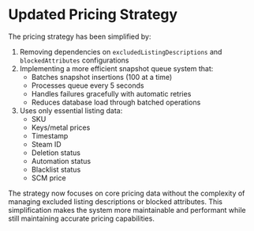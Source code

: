 # Updated Pricing Strategy

The pricing strategy has been simplified by:

1. Removing dependencies on `excludedListingDescriptions` and `blockedAttributes` configurations
2. Implementing a more efficient snapshot queue system that:
   - Batches snapshot insertions (100 at a time)
   - Processes queue every 5 seconds
   - Handles failures gracefully with automatic retries
   - Reduces database load through batched operations
3. Uses only essential listing data:
   - SKU
   - Keys/metal prices
   - Timestamp
   - Steam ID
   - Deletion status
   - Automation status
   - Blacklist status
   - SCM price

The strategy now focuses on core pricing data without the complexity of managing excluded listing descriptions or blocked attributes. This simplification makes the system more maintainable and performant while still maintaining accurate pricing capabilities.